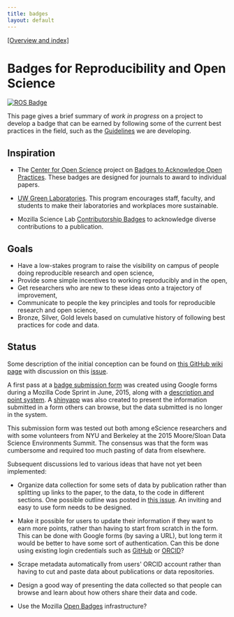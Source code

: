 ```yaml
---
title: badges
layout: default
---
```


[[Overview and index]](index.html)


# Badges for Reproducibility and Open Science

<a
href="http://htmlpreview.github.io/?https://github.com/sr320/tmp-badge/blob/master/rros-badge-web.html">
<img src="https://img.shields.io/badge/RROS%20Badge-75-yellow.svg" alt="ROS
Badge"></a>



This page gives a brief summary of *work in progress* on a project to develop
a badge that can be earned by following some of the current best practices
in the field, such as the [Guidelines](guidelines.html) we are developing.

## Inspiration

 - The [Center for Open
   Science](http://cos.io/) project on
   [Badges to Acknowledge Open Practices](https://osf.io/tvyxz/).
   These badges are designed for journals to award to individual papers.

 - [UW Green Laboratories](http://green.uw.edu/green-laboratory).
   This program encourages staff, faculty, and students to make their
   laboratories and workplaces more sustainable.

 - Mozilla Science Lab [Contributorship
   Badges](https://mozillascience.org/contributorship-badges-a-new-project)
   to acknowledge diverse contributions to a publication.

## Goals

 - Have a low-stakes program to raise the visibility on campus of people doing
   reproducible research and open science,
 - Provide some simple incentives to working reproducibly and in the open,
 - Get researchers who are new to these ideas onto a trajectory of
   improvement,
 - Communicate to people the key principles and tools for reproducible
   research and open science,
 - Bronze, Silver, Gold levels based on cumulative history of following
   best practices for code and data.

## Status

Some description of the initial conception can be found on 
[this GitHub wiki page](https://github.com/uwescience/reproducible/wiki/%5BDRAFT%5D-Open-Science-and-Reproducible-Badges)
with discussion on this 
[issue](https://github.com/uwescience/reproducible/issues/3).

A first pass at a 
[badge submission form](https://docs.google.com/forms/d/1WqeQRmPi42pD-OqHxTqfA7aWqgPrkNjV8PTixA-m2sI/viewform?c=0&w=1)
was created using Google forms
during a Mozilla Code Sprint in June, 2015, along with a 
[description and point system](http://htmlpreview.github.io/?https://github.com/sr320/tmp-badge/blob/master/rros-badge-web.html).
A [shinyapp](https://benmarwick.shinyapps.io/ros_badge/) was also created to
present the information submitted in a form others can browse, but the data
submitted is no longer in the system.

This submission form was tested out both among eScience researchers and with
some volunteers from NYU and Berkeley at the 2015 Moore/Sloan Data Science
Environments Summit.  The consensus was that the form was cumbersome and 
required too much pasting of data from elsewhere.  

Subsequent discussions led to various ideas that have not yet been implemented:

 - Organize data collection for some sets of data by publication rather than
   splitting up links to the paper, to the data, to the code in different
   sections.  One possible outline was posted in 
   [this issue](https://github.com/uwescience/reproducible/issues/6).
   An inviting and easy to use form needs to be designed.

 - Make it possible for users to update their information if they want to
   earn more points, rather than having to start from scratch in the form.
   This can be done with Google forms (by saving a URL), 
   but long term it would be better to
   have some sort of authentication.  Can this be done using existing login
   credentials such as [GitHub](https://github.com/) or 
   [ORCID](http://orcid.org/)?

 - Scrape metadata automatically from users' ORCID account rather than
   having to cut and paste data about publications or data repositories.

 - Design a good way of presenting the data collected so that people can
   browse and learn about how others share their data and code.

 - Use the Mozilla [Open Badges](http://openbadges.org/) infrastructure?

